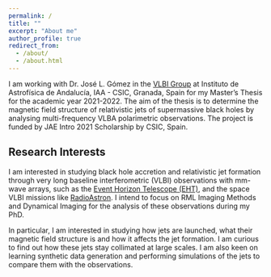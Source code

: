 ```yaml
---
permalink: /
title: ""
excerpt: "About me"
author_profile: true
redirect_from: 
  - /about/
  - /about.html
---
```


I am working with Dr. José L. Gómez in the [VLBI Group](http://vlbigroup.iaa.es) at Instituto de Astrofísica de Andalucía, IAA - CSIC, Granada, Spain for my Master’s Thesis for the academic year 2021-2022. The aim of the thesis is to determine the magnetic field structure of relativistic jets of supermassive black holes by analysing multi-frequency VLBA polarimetric observations. The project is funded by JAE Intro 2021 Scholarship by CSIC, Spain.

## Research Interests

I am interested in studying black hole accretion and relativistic jet formation through very long baseline interferometric (VLBI) observations with mm-wave arrays, such as the [Event Horizon Telescope (EHT)](https://eventhorizontelescope.org/), and the space VLBI missions like [RadioAstron](http://www.asc.rssi.ru/radioastron/). I intend to focus on RML Imaging Methods and Dynamical Imaging for the analysis of these observations during my PhD.

In particular, I am interested in studying how jets are launched, what their magnetic field structure is and how it affects the jet formation. I am curious to find out how these jets stay collimated at large scales. I am also keen on learning synthetic data generation and performing simulations of the jets to compare them with the observations.